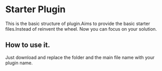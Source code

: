 # Starter Plugin 
This is the basic structure of plugin.Aims to provide the basic starter files.Instead of reinvent the wheel. Now you can focus on your solution. 
## How to use it.
Just download and replace the folder and the main file name with your plugin name.



